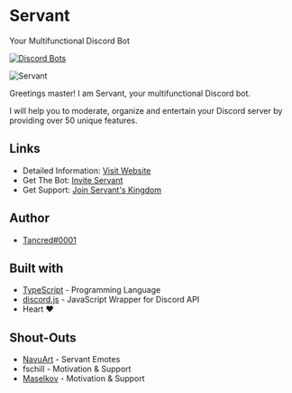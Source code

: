 # Servant

Your Multifunctional Discord Bot

[![Discord Bots](https://top.gg/api/widget/status/436916794796670977.svg)](https://top.gg/bot/436916794796670977)

![Servant](https://i.imgur.com/MDRt4fA.png)

Greetings master! I am Servant, your multifunctional Discord bot.

I will help you to moderate, organize and entertain your Discord server by providing over 50 unique features.

## Links

- Detailed Information: [Visit Website](https://servant.gg/)
- Get The Bot: [Invite Servant](https://invite.servant.gg)
- Get Support: [Join Servant's Kingdom](https://support.servant.gg)

## Author

- [Tancred#0001](https://github.com/Tancred423)

## Built with

- [TypeScript](https://www.typescriptlang.org/) - Programming Language
- [discord.js](https://discord.js.org/) - JavaScript Wrapper for Discord API
- Heart ❤

## Shout-Outs

- [NavuArt](https://twitter.com/navuzu) - Servant Emotes
- fschill - Motivation & Support
- [Maselkov](https://github.com/Maselkov) - Motivation & Support

